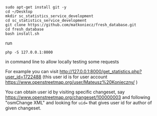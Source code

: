 ```
sudo apt-get install git -y
cd ~/Desktop
mkdir sc_statistics_service_development
cd sc_statistics_service_development
git clone https://github.com/matkoniecz/fresh_database.git
cd fresh_database
bash install.sh
```

run

```
php -S 127.0.0.1:8000
```

in command line to allow locally testing some requests

For example you can visit http://127.0.0.1:8000/get_statistics.php?user_id=1722488 (this user id is for user account https://www.openstreetmap.org/user/Mateusz%20Konieczny/ )

You can obtain user id by visiting specific changeset, say https://www.openstreetmap.org/changeset/100000003 and following "osmChange XML" and looking for `uid=` that gives user id for author of given changeset.
